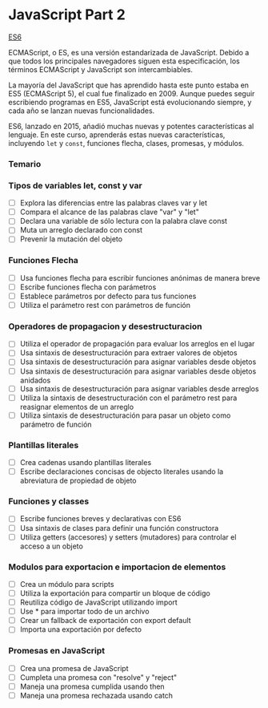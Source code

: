 # JavaScript  Part 2

 

[ES6](https://www.freecodecamp.org/espanol/learn/javascript-algorithms-and-data-structures/#es6)

ECMAScript, o ES, es una versión estandarizada de JavaScript. Debido a que todos los principales navegadores siguen esta especificación, los términos ECMAScript y JavaScript son intercambiables.

La mayoría del JavaScript que has aprendido hasta este punto estaba en ES5 (ECMAScript 5), el cual fue finalizado en 2009. Aunque puedes seguir escribiendo programas en ES5, JavaScript está evolucionando siempre, y cada año se lanzan nuevas funcionalidades.

ES6, lanzado en 2015, añadió muchas nuevas y potentes características al lenguaje. En este curso, aprenderás estas nuevas características, incluyendo `let` y `const`, funciones flecha, clases, promesas, y módulos.

### Temario

### Tipos de variables let, const y var

- [ ] Explora las diferencias entre las palabras claves var y let
- [ ] Compara el alcance de las palabras clave "var" y "let" 
- [ ] Declara una variable de sólo lectura con la palabra clave const 
- [ ] Muta un arreglo declarado con const
- [ ] Prevenir la mutación del objeto 

### Funciones Flecha

- [ ] Usa funciones flecha para escribir funciones anónimas de manera breve
- [ ] Escribe funciones flecha con parámetros
- [ ] Establece parámetros por defecto para tus funciones
- [ ] Utiliza el parámetro rest con parámetros de función

### Operadores de propagacion y desestructuracion

- [ ] Utiliza el operador de propagación para evaluar los arreglos en el lugar
- [ ] Usa sintaxis de desestructuración para extraer valores de objetos
- [ ] Usa sintaxis de desestructuración para asignar variables desde objetos
- [ ] Usa sintaxis de desestructuración para asignar variables desde objetos anidados
- [ ] Usa sintaxis de desestructuración para asignar variables desde arreglos
- [ ] Utiliza la sintaxis de desestructuración con el parámetro rest para reasignar elementos de un arreglo
- [ ] Utiliza sintaxis de desestructuración para pasar un objeto como parámetro de función

### Plantillas literales

- [ ] Crea cadenas usando plantillas literales
- [ ] Escribe declaraciones concisas de objecto literales usando la abreviatura de propiedad de objeto

### Funciones y classes

- [ ] Escribe funciones breves y declarativas con ES6
- [ ] Usa sintaxis de clases para definir una función constructora
- [ ] Utiliza getters (accesores) y setters (mutadores) para controlar el acceso a un objeto

### Modulos para exportacion e importacion  de elementos 

- [ ] Crea un módulo para scripts
- [ ] Utiliza la exportación para compartir un bloque de código
- [ ] Reutiliza código de JavaScript utilizando import
- [ ] Use * para importar todo de un archivo
- [ ] Crear un fallback de exportación con export default
- [ ] Importa una exportación por defecto

### Promesas en JavaScript

- [ ] Crea una promesa de JavaScript
- [ ] Cumpleta una promesa con "resolve" y "reject"
- [ ] Maneja una promesa cumplida usando then
- [ ] Maneja una promesa rechazada usando catch